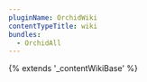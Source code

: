 ```yaml
---
pluginName: OrchidWiki
contentTypeTitle: wiki
bundles:
  - OrchidAll
---
```


{% extends '_contentWikiBase' %}
